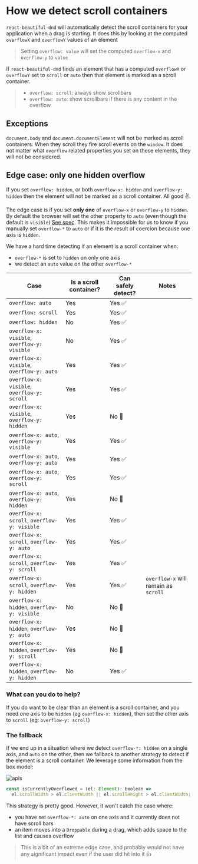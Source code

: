 # How we detect scroll containers

`react-beautiful-dnd` will automatically detect the scroll containers for your application when a drag is starting. It does this by looking at the computed `overflowX` and `overflowY` values of an element

> Setting `overflow: value` will set the computed `overflow-x` and `overflow-y` to `value`

If `react-beautiful-dnd` finds an element that has a computed `overflowX` or `overflowY` set to `scroll` or `auto` then that element is marked as a scroll container.

> - `overflow: scroll`: always show scrollbars
> - `overflow: auto`: show scrollbars if there is any content in the overflow

## Exceptions

`document.body` and `document.documentElement` will not be marked as scroll containers. When they scroll they fire scroll events on the `window`. It does not matter what `overflow` related properties you set on these elements, they will not be considered.

## Edge case: only one hidden overflow

If you set `overflow: hidden`, or both `overflow-x: hidden` and `overflow-y: hidden` then the element will not be marked as a scroll container. All good ✌️.

The edge case is if you set **only one** of `overflow-x` or `overflow-y` to `hidden`. By default the browser will set the other property to `auto` (even though the default is `visible`) [See spec](https://www.w3.org/TR/css-overflow-3/#overflow-properties). This makes it impossible for us to know if you manually set `overflow-*` to `auto` or if it is the result of coercion because one axis is `hidden`.

We have a hard time detecting if an element is a scroll container when:

- `overflow-*` is set to `hidden` on only one axis
- we detect an `auto` value on the other `overflow-*`

| Case                                         | Is a scroll container? | Can safely detect? | Notes                                |
| -------------------------------------------- | ---------------------- | ------------------ | ------------------------------------ |
| `overflow: auto`                             | Yes                    | Yes ✅             |                                      |
| `overflow: scroll`                           | Yes                    | Yes ✅             |                                      |
| `overflow: hidden`                           | No                     | Yes ✅             |                                      |
| `overflow-x: visible`, `overflow-y: visible` | No                     | Yes ✅             |                                      |
| `overflow-x: visible`, `overflow-y: auto`    | Yes                    | Yes ✅             |                                      |
| `overflow-x: visible`, `overflow-y: scroll`  | Yes                    | Yes ✅             |                                      |
| `overflow-x: visible`, `overflow-y: hidden`  | Yes                    | No 🛑              |                                      |
| `overflow-x: auto`, `overflow-y: visible`    | Yes                    | Yes ✅             |                                      |
| `overflow-x: auto`, `overflow-y: auto`       | Yes                    | Yes ✅             |                                      |
| `overflow-x: auto`, `overflow-y: scroll`     | Yes                    | Yes ✅             |                                      |
| `overflow-x: auto`, `overflow-y: hidden`     | Yes                    | No 🛑              |                                      |
| `overflow-x: scroll`, `overflow-y: visible`  | Yes                    | Yes ✅             |                                      |
| `overflow-x: scroll`, `overflow-y: auto`     | Yes                    | Yes ✅             |                                      |
| `overflow-x: scroll`, `overflow-y: scroll`   | Yes                    | Yes ✅             |                                      |
| `overflow-x: scroll`, `overflow-y: hidden`   | Yes                    | Yes ✅             | `overflow-x` will remain as `scroll` |
| `overflow-x: hidden`, `overflow-y: visible`  | No                     | No 🛑              |                                      |
| `overflow-x: hidden`, `overflow-y: auto`     | Yes                    | No 🛑              |                                      |
| `overflow-x: hidden`, `overflow-y: scroll`   | Yes                    | No 🛑              |                                      |
| `overflow-x: hidden`, `overflow-y: hidden`   | No                     | Yes ✅             |                                      |

### What can you do to help?

If you do want to be clear than an element is a scroll container, and you need one axis to be `hidden` (eg `overflow-x: hidden`), then set the other axis to `scroll` (eg: `overflow-y: scroll`)

### The fallback

If we end up in a situation where we detect `overflow-*: hidden` on a single axis, and `auto` on the other, then we fallback to another strategy to detect if the element is a scroll container. We leverage some information from the box model:

![apis](https://user-images.githubusercontent.com/2182637/48534396-18c89000-e8fc-11e8-9ab6-90372bfa5be5.jpeg)

```js
const isCurrentlyOverflowed = (el: Element): boolean =>
  el.scrollWidth > el.clientWidth || el.scrollHeight > el.clientWidth;
```

This strategy is pretty good. However, it won't catch the case where:

- you have set `overflow-*: auto` on one axis and it currently does not have scroll bars
- an item moves into a `Droppable` during a drag, which adds space to the list and causes overflow

> This is a bit of an extreme edge case, and probably would not have any significant impact even if the user did hit into it 👍

